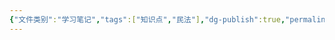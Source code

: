 ```yaml
---
{"文件类别":"学习笔记","tags":["知识点","民法"],"dg-publish":true,"permalink":"/学习笔记studyup/知识点cheese/附期限法律行为/","dgPassFrontmatter":true,"created":"2024-09-11T12:02:31.756+08:00","updated":"2024-10-25T12:06:37.228+08:00"}
---
```


